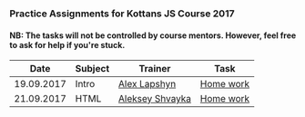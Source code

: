 ### Practice Assignments for Kottans JS Course 2017
#### NB: The tasks will not be controlled by course mentors. However, feel free to ask for help if you're stuck.
Date | Subject | Trainer | Task
---- | -------- | ------- | ---
19.09.2017 | Intro | [Alex Lapshyn](https://github.com/sudodoki) | [Home work](https://gist.github.com/sudodoki/5bc7551f1fcf6540d1f70fdf0726220e)
21.09.2017 | HTML | [Aleksey Shvayka](https://github.com/shvaikalesh) | [Home work](https://gist.github.com/AMashoshyna/f2af9fbf7b0c397a3b99253c7ab54ae8)
